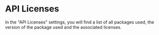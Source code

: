 # API Licenses

In the "API Licenses" settings, you will find a list of all packages used, the version of the package used and the associated licenses.
